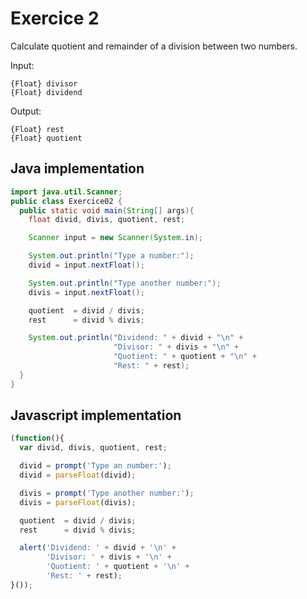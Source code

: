 # Exercice 2

Calculate quotient and remainder of a division between two numbers.

Input: 
```
{Float} divisor
{Float} dividend
```

Output: 
```
{Float} rest
{Float} quotient
```

## Java implementation
```java
import java.util.Scanner;
public class Exercice02 {
  public static void main(String[] args){
    float divid, divis, quotient, rest;

    Scanner input = new Scanner(System.in);

    System.out.println("Type a number:");
    divid = input.nextFloat();

    System.out.println("Type another number:");
    divis = input.nextFloat();

    quotient  = divid / divis;
    rest      = divid % divis;

    System.out.println("Dividend: " + divid + "\n" +
                       "Divisor: " + divis + "\n" +
                       "Quotient: " + quotient + "\n" +
                       "Rest: " + rest);
  }
}
```

## Javascript implementation
```javascript
(function(){
  var divid, divis, quotient, rest;

  divid = prompt('Type an number:'); 
  divid = parseFloat(divid);

  divis = prompt('Type another number:'); 
  divis = parseFloat(divis);

  quotient  = divid / divis;
  rest      = divid % divis;

  alert('Dividend: ' + divid + '\n' + 
        'Divisor: ' + divis + '\n' +
        'Quotient: ' + quotient + '\n' +
        'Rest: ' + rest);
}());
```
